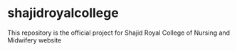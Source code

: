 # shajidroyalcollege
This repository is the official project for Shajid Royal College of Nursing and Midwifery website
